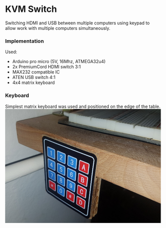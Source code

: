 # KVM Switch

Switching HDMI and USB between multiple computers using keypad to allow work with multiple computers simultaneously.

### Implementation

Used:
 * Arduino pro micro (5V, 16Mhz, ATMEGA32u4)
 * 2x PremiumCord HDMI switch 3:1
 * MAX232 compatible IC
 * ATEN USB switch 4:1
 * 4x4 matrix keyboard

### Keyboard

Simplest matrix keyboard was used and positioned on the edge of the table.
![Keyboard](keyboard-position.jpg)
